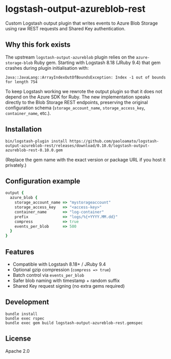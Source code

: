 # logstash-output-azureblob-rest

Custom Logstash output plugin that writes events to Azure Blob Storage using raw REST requests and Shared Key authentication.

## Why this fork exists
The upstream `logstash-output-azureblob` plugin relies on the `azure-storage-blob` Ruby gem. Starting with Logstash 8.18 (JRuby 9.4) that gem crashes during plugin initialisation with:

```
Java::JavaLang::ArrayIndexOutOfBoundsException: Index -1 out of bounds for length 754
```

To keep Logstash working we rewrote the output plugin so that it does not depend on the Azure SDK for Ruby. The new implementation speaks directly to the Blob Storage REST endpoints, preserving the original configuration schema (`storage_account_name`, `storage_access_key`, `container_name`, etc.).

## Installation
```
bin/logstash-plugin install https://github.com/paoloamato/logstash-output-azureblob-rest/releases/download/0.10.0/logstash-output-azureblob-rest-0.10.0.gem
```
(Replace the gem name with the exact version or package URL if you host it privately.)

## Configuration example
```ruby
output {
  azure_blob {
    storage_account_name => "mystorageaccount"
    storage_access_key   => "<access-key>"
    container_name       => "log-container"
    prefix               => "logs/%{+YYYY.MM.dd}"
    compress             => true
    events_per_blob      => 500
  }
}
```

## Features
- Compatible with Logstash 8.18+ / JRuby 9.4
- Optional gzip compression (`compress => true`)
- Batch control via `events_per_blob`
- Safer blob naming with timestamp + random suffix
- Shared Key request signing (no extra gems required)

## Development
```
bundle install
bundle exec rspec
bundle exec gem build logstash-output-azureblob-rest.gemspec
```

## License
Apache 2.0
